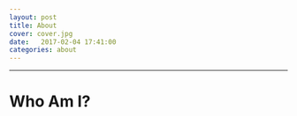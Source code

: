 ```yaml
---
layout: post
title: About
cover: cover.jpg
date:   2017-02-04 17:41:00
categories: about
---
```


---
<p></p>

# Who Am I?

<p></p>
